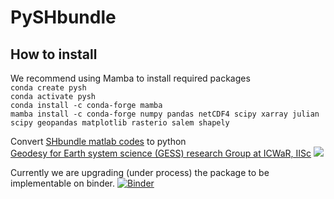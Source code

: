 # PySHbundle <br>

## How to install <br>
We recommend using Mamba to install required packages <br>
`conda create pysh` <br>
`conda activate pysh` <br>
`conda install -c conda-forge mamba` <br>
`mamba install -c conda-forge numpy pandas netCDF4 scipy xarray julian scipy geopandas matplotlib rasterio salem shapely` <br>

Convert [SHbundle matlab codes](https://www.gis.uni-stuttgart.de/en/research/downloads/shbundle/) to python<br>
[Geodesy for Earth system science (GESS) research Group at ICWaR, IISc](https://ultra-pluto-7f6d1.netlify.app/)
![](https://visitor-badge.glitch.me/badge?page_id=mn5hk.mat2py)

Currently we are upgrading (under process) the package to be implementable on binder. 
[![Binder](https://mybinder.org/badge_logo.svg)](https://mybinder.org/v2/gh/mn5hk/pyshbundle/HEAD)
